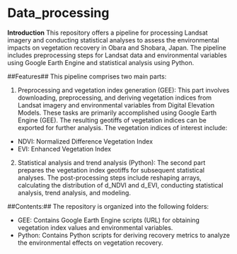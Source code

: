 # Data_processing


**Introduction**
This repository offers a pipeline for processing Landsat imagery and conducting statistical analyses to assess the environmental impacts on vegetation recovery in Obara and Shobara, Japan. The pipeline includes preprocessing steps for Landsat data and environmental variables using Google Earth Engine and statistical analysis using Python.

##Features##
This pipeline comprises two main parts:

1. Preprocessing and vegetation index generation (GEE):
This part involves downloading, preprocessing, and deriving vegetation indices from Landsat imagery and environmental variables from Digital Elevation Models. These tasks are primarily accomplished using Google Earth Engine (GEE). The resulting geotiffs of vegetation indices can be exported for further analysis. The vegetation indices of interest include:

- NDVI: Normalized Difference Vegetation Index
- EVI: Enhanced Vegetation Index

2. Statistical analysis and trend analysis (Python):
The second part prepares the vegetation index geotiffs for subsequent statistical analyses. The post-processing steps include reshaping arrays, calculating the distribution of d_NDVI and d_EVI, conducting statistical analysis, trend analysis, and modeling.

##Contents:##
The repository is organized into the following folders:

- GEE: Contains Google Earth Engine scripts (URL) for obtaining vegetation index values and environmental variables.
- Python: Contains Python scripts for deriving recovery metrics to analyze the environmental effects on vegetation recovery.
